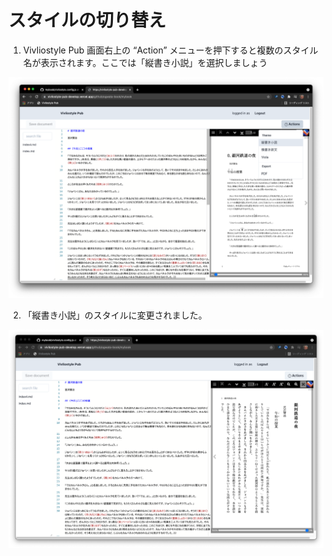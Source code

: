 # スタイルの切り替え

1. Vivliostyle Pub 画面右上の “Action” メニューを押下すると複数のスタイル名が表示されます。ここでは「縦書き小説」を選択しましょう

![ ](/images/switching-styles/fig-1.png)

2. 「縦書き小説」のスタイルに変更されました。

![ ](/images/switching-styles/fig-2.png)

